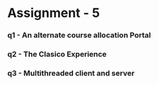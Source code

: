 # Assignment - 5

### q1 - **An alternate course allocation Portal**

### q2 - **The Clasico Experience**

### q3 - **Multithreaded client and server**

